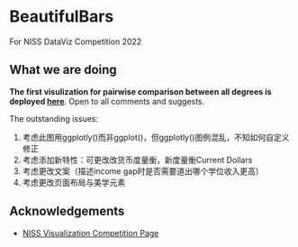# BeautifulBars
For NISS DataViz Competition 2022

## What we are doing

__The first visulization for pairwise comparison between all degrees is deployed [here](https://supertrashpanda.shinyapps.io/shiny_app/)__. Open to all comments and suggests.

The outstanding issues:
1. 考虑此图用ggplotly()而非ggplot()，但ggplotly()图例混乱，不知如何自定义修正
2. 考虑添加新特性：可更改改货币度量衡，新度量衡Current Dollars
3. 考虑更改文案（描述income gap时是否需要道出哪个学位收入更高）
4. 考虑更改页面布局与美学元素

## Acknowledgements
  
* [NISS Visualization Competition Page](https://www.niss.org/events/niss-statistically-accurate-interactive-displays-graphics-0)
